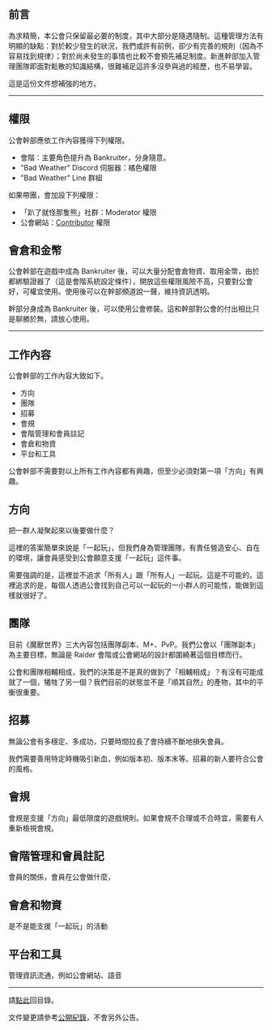 ## 前言

為求精簡，本公會只保留最必要的制度，其中大部分是隨遇隨制。這種管理方法有明顯的缺點：對於較少發生的狀況，我們或許有前例，卻少有完善的規則（因為不容易找到規律）；對於尚未發生的事情也比較不會預先補足制度。新進幹部加入管理團隊即面對鬆散的知識結構，很難補足這許多沒參與過的經歷，也不易學習。

這是這份文件想補強的地方。

---

## 權限

公會幹部應依工作內容獲得下列權限。

- 會階：主要角色提升為 Bankruiter，分身隨意。
- "Bad Weather" Discord 伺服器：橘色權限
- "Bad Weather" Line 群組

如果帶團，會加設下列權限：

- 「趴了就怪那隻熊」社群：Moderator 權限
- 公會網站：[Contributor](https://github.com/dalechou/badweather.tw/graphs/contributors) 權限

## 會倉和金幣

公會幹部在遊戲中成為 Bankruiter 後，可以大量分配會倉物資、取用金幣，由於都綁驗證器了（這是會階系統設定條件），開放這些權限風險不高，只要對公會好，可權宜使用。使用後可以在幹部頻道說一聲，維持資訊透明。

幹部分身成為 Bankruiter 後，可以使用公會修裝。這和幹部對公會的付出相比只是聊勝於無，請放心使用。

---

## 工作內容

公會幹部的工作內容大致如下。

- 方向
- 團隊
- 招募
- 會規
- 會階管理和會員註記
- 會倉和物資
- 平台和工具

公會幹部不需要對以上所有工作內容都有興趣，但至少必須對第一項「方向」有興趣。

## 方向

把一群人凝聚起來以後要做什麼？

這裡的答案簡單來說是「一起玩」，但我們身為管理團隊，有責任營造安心、自在的環境，讓會員感受到公會願意支援「一起玩」這件事。

需要強調的是，這裡並不追求「所有人」跟「所有人」一起玩。這是不可能的。這裡追求的是，每個人透過公會找到自己可以一起玩的一小群人的可能性，能做到這樣就很好了。

## 團隊

目前《魔獸世界》三大內容包括團隊副本、M+、PvP。我們公會以「團隊副本」為主要目標，無論是 Raider 會階或公會網站的設計都圍繞著這個目標而行。

公會和團隊相輔相成，我們的決策是不是真的做到了「相輔相成」？有沒有可能成就了一個，犧牲了另一個？我們目前的狀態並不是「順其自然」的產物，其中的平衡很重要。

## 招募

無論公會有多穩定、多成功，只要時間拉長了會持續不斷地損失會員。

我們需要善用特定時機吸引新血，例如版本初、版本末等。招募的新人要符合公會的風格。

## 會規

會規是支援「方向」最低限度的遊戲規則。如果會規不合理或不合時宜，需要有人重新檢視會規。

## 會階管理和會員註記

會員的關係，會員在公會做什麼，

## 會倉和物資

是不是能支援「一起玩」的活動

## 平台和工具

管理資訊流通，例如公會網站、語音

---

請[點此](index.html)回目錄。

文件變更請參考[公開紀錄](https://github.com/dalechou/badweather.tw/commits/master/onboarding.md)，不會另外公告。
